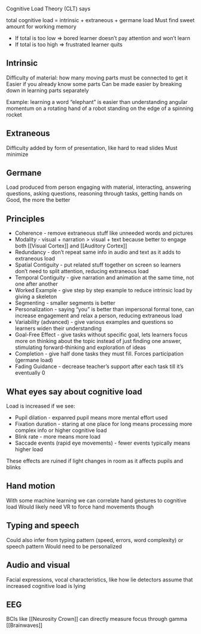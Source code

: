 Cognitive Load Theory (CLT) says 

total cognitive load = intrinsic + extraneous + germane load
Must find sweet amount for working memory
- If total is too low => bored learner doesn’t pay attention and won’t learn
- If total is too high => frustrated learner quits

## Intrinsic
Difficulty of material: how many moving parts must be connected to get it
Easier if you already know some parts
Can be made easier by breaking down in learning parts separately

Example: learning a word “elephant” is easier than understanding angular momentum on a rotating hand of a robot standing on the edge of a spinning rocket

## Extraneous
Difficulty added by form of presentation, like hard to read slides
Must minimize

## Germane
Load produced from person engaging with material, interacting, answering questions, asking questions, reasoning through tasks, getting hands on
Good, the more the better

## Principles
- Coherence - remove extraneous stuff like unneeded words and pictures
- Modality - visual + narration > visual + text because better to engage both [[Visual Cortex]] and [[Auditory Cortex]]
- Redundancy - don’t repeat same info in audio and text as it adds to extraneous load
- Spatial Contiguity - put related stuff together on screen so learners don’t need to split attention, reducing extraneous load
- Temporal Contiguity - give narration and animation at the same time, not one after another
- Worked Example - give step by step example to reduce intrinsic load by giving a skeleton
- Segmenting - smaller segments is better
- Personalization - saying “you” is better than impersonal formal tone, can increase engagement and relax a person, reducing extraneous load
- Variability (advanced) - give various examples and questions so learners widen their understanding
- Goal-Free Effect - give tasks without specific goal, lets learners focus more on thinking about the topic instead of just finding one answer, stimulating forward-thinking and exploration of ideas
- Completion - give half done tasks they must fill. Forces participation (germane load)
- Fading Guidance - decrease teacher’s support after each task till it’s eventually 0

## What eyes say about cognitive load
Load is increased if we see:
- Pupil dilation - expanred pupil means more mental effort used
- Fixation duration - staring at one place for long means processing more complex info or higher cognitive load
- Blink rate - more means more load
- Saccade events (rapid eye movements) - fewer events typically means higher load

These effects are ruined if light changes in room as it affects pupils and blinks

## Hand motion
With some machine learning we can correlate hand gestures to cognitive load
Would likely need VR to force hand movements though

## Typing and speech
Could also infer from typing pattern (speed, errors, word complexity) or speech pattern
Would need to be personalized

## Audio and visual
Facial expressions, vocal characteristics, like how lie detectors assume that increased cognitive load is lying

## EEG
BCIs like [[Neurosity Crown]] can directly measure focus through gamma [[Brainwaves]]
